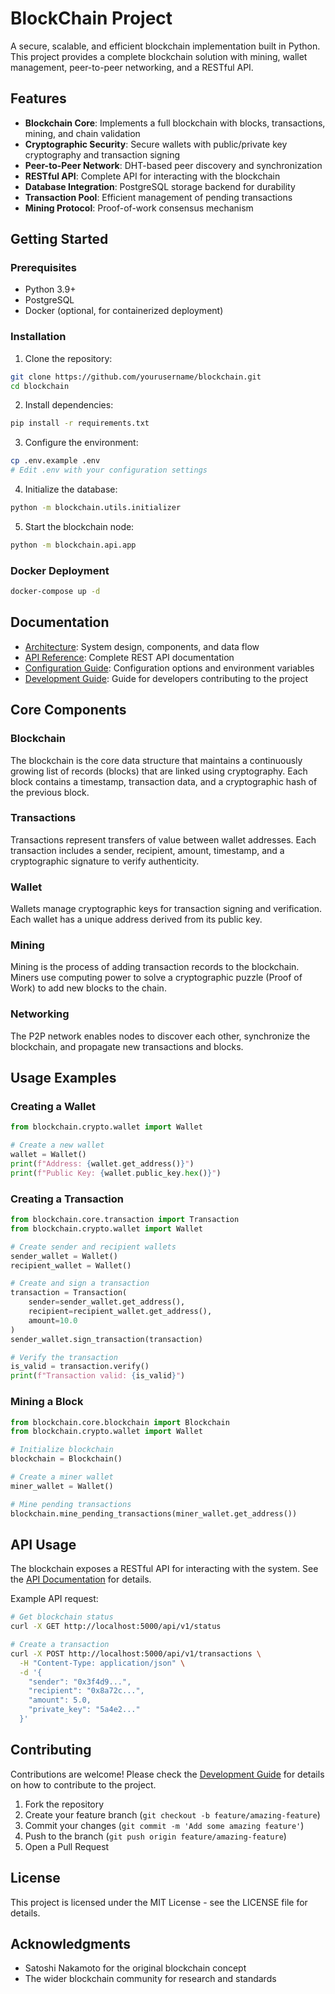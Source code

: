 # BlockChain Project

A secure, scalable, and efficient blockchain implementation built in Python. This project provides a complete blockchain solution with mining, wallet management, peer-to-peer networking, and a RESTful API.

## Features

- **Blockchain Core**: Implements a full blockchain with blocks, transactions, mining, and chain validation
- **Cryptographic Security**: Secure wallets with public/private key cryptography and transaction signing
- **Peer-to-Peer Network**: DHT-based peer discovery and synchronization
- **RESTful API**: Complete API for interacting with the blockchain
- **Database Integration**: PostgreSQL storage backend for durability
- **Transaction Pool**: Efficient management of pending transactions
- **Mining Protocol**: Proof-of-work consensus mechanism

## Getting Started

### Prerequisites

- Python 3.9+
- PostgreSQL
- Docker (optional, for containerized deployment)

### Installation

1. Clone the repository:

```bash
git clone https://github.com/yourusername/blockchain.git
cd blockchain
```

2. Install dependencies:

```bash
pip install -r requirements.txt
```

3. Configure the environment:

```bash
cp .env.example .env
# Edit .env with your configuration settings
```

4. Initialize the database:

```bash
python -m blockchain.utils.initializer
```

5. Start the blockchain node:

```bash
python -m blockchain.api.app
```

### Docker Deployment

```bash
docker-compose up -d
```

## Documentation

- [Architecture](./ARCHITECTURE.md): System design, components, and data flow
- [API Reference](./API.md): Complete REST API documentation
- [Configuration Guide](./CONFIGURATION.md): Configuration options and environment variables
- [Development Guide](./DEVELOPMENT.md): Guide for developers contributing to the project

## Core Components

### Blockchain

The blockchain is the core data structure that maintains a continuously growing list of records (blocks) that are linked using cryptography. Each block contains a timestamp, transaction data, and a cryptographic hash of the previous block.

### Transactions

Transactions represent transfers of value between wallet addresses. Each transaction includes a sender, recipient, amount, timestamp, and a cryptographic signature to verify authenticity.

### Wallet

Wallets manage cryptographic keys for transaction signing and verification. Each wallet has a unique address derived from its public key.

### Mining

Mining is the process of adding transaction records to the blockchain. Miners use computing power to solve a cryptographic puzzle (Proof of Work) to add new blocks to the chain.

### Networking

The P2P network enables nodes to discover each other, synchronize the blockchain, and propagate new transactions and blocks.

## Usage Examples

### Creating a Wallet

```python
from blockchain.crypto.wallet import Wallet

# Create a new wallet
wallet = Wallet()
print(f"Address: {wallet.get_address()}")
print(f"Public Key: {wallet.public_key.hex()}")
```

### Creating a Transaction

```python
from blockchain.core.transaction import Transaction
from blockchain.crypto.wallet import Wallet

# Create sender and recipient wallets
sender_wallet = Wallet()
recipient_wallet = Wallet()

# Create and sign a transaction
transaction = Transaction(
    sender=sender_wallet.get_address(),
    recipient=recipient_wallet.get_address(),
    amount=10.0
)
sender_wallet.sign_transaction(transaction)

# Verify the transaction
is_valid = transaction.verify()
print(f"Transaction valid: {is_valid}")
```

### Mining a Block

```python
from blockchain.core.blockchain import Blockchain
from blockchain.crypto.wallet import Wallet

# Initialize blockchain
blockchain = Blockchain()

# Create a miner wallet
miner_wallet = Wallet()

# Mine pending transactions
blockchain.mine_pending_transactions(miner_wallet.get_address())
```

## API Usage

The blockchain exposes a RESTful API for interacting with the system. See the [API Documentation](./API.md) for details.

Example API request:

```bash
# Get blockchain status
curl -X GET http://localhost:5000/api/v1/status

# Create a transaction
curl -X POST http://localhost:5000/api/v1/transactions \
  -H "Content-Type: application/json" \
  -d '{
    "sender": "0x3f4d9...",
    "recipient": "0x8a72c...",
    "amount": 5.0,
    "private_key": "5a4e2..."
  }'
```

## Contributing

Contributions are welcome! Please check the [Development Guide](./DEVELOPMENT.md) for details on how to contribute to the project.

1. Fork the repository
2. Create your feature branch (`git checkout -b feature/amazing-feature`)
3. Commit your changes (`git commit -m 'Add some amazing feature'`)
4. Push to the branch (`git push origin feature/amazing-feature`)
5. Open a Pull Request

## License

This project is licensed under the MIT License - see the LICENSE file for details.

## Acknowledgments

- Satoshi Nakamoto for the original blockchain concept
- The wider blockchain community for research and standards 